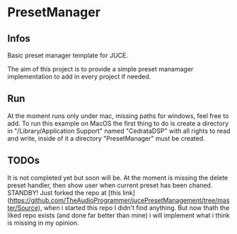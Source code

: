 # PresetManager
## Infos
Basic preset manager template for JUCE.

The aim of this project is to provide a simple preset manamager implementation to add in every project if needed.

## Run
At the moment runs only under mac, missing paths for windows, feel free to add.
To run this example on MacOS the first thing to do is create a directory in "/Library/Application Support" named "CedrataDSP" with all rights to read and write, inside of it a directory "PresetManager" must be created.

## TODOs
It is not completed yet but soon will be. At the moment is missing the delete preset handler, then show user when current preset has been chaned.
STANDBY! Just forked the repo at [this link] (https://github.com/TheAudioProgrammer/jucePresetManagement/tree/master/Source), when i started this repo I didn't find anything. But now thath the liked repo exists (and done far better than mine) i will implement what i think is missing in my opinion.
